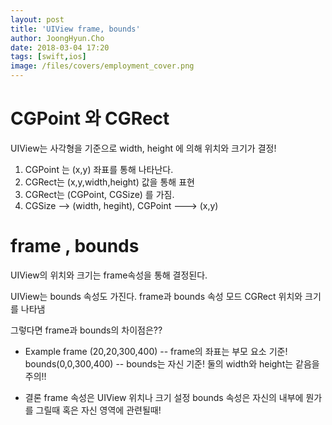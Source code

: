 ```yaml
---
layout: post
title: 'UIView frame, bounds'
author: JoongHyun.Cho
date: 2018-03-04 17:20
tags: [swift,ios]
image: /files/covers/employment_cover.png
---
```


# CGPoint 와 CGRect

UIView는 사각형을 기준으로 width, height 에 의해 위치와 크기가 결정!

1. CGPoint 는 (x,y) 좌표를 통해 나타난다.
2. CGRect는 (x,y,width,height) 값을 통해 표현
3. CGRect는 (CGPoint, CGSize) 를 가짐.
4. CGSize --> (width, hegiht), CGPoint ---> (x,y)

# frame , bounds

UIView의 위치와 크기는 frame속성을 통해 결정된다.

UIView는 bounds 속성도 가진다. frame과 bounds 속성 모드 CGRect 위치와 크기를 나타냄

그렇다면 frame과 bounds의 차이점은??

* Example
frame (20,20,300,400) -- frame의 좌표는 부모 요소 기준!
bounds(0,0,300,400) -- bounds는 자신 기준!
둘의 width와 height는 같음을 주의!!

* 결론
frame 속성은 UIView 위치나 크기 설정
bounds 속성은 자신의 내부에 뭔가를 그릴때 혹은 자신 영역에 관련될때!





